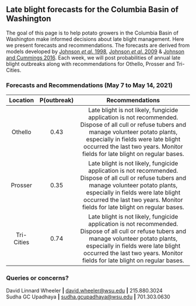 ## Late blight forecasts for the Columbia Basin of Washington
The goal of this page is to help potato growers in the Columbia Basin of Washington make informed decisions about late blight management. Here we present forecasts and recommendations. The forecasts are derived from models developed by [Johnson *et al*. 1998](https://apsjournals.apsnet.org/doi/pdfplus/10.1094/PDIS.1998.82.6.642), [Johnson *et al*. 2009](https://apsjournals.apsnet.org/doi/pdfplus/10.1094/PDIS-93-3-0272) & [Johnson and Cummings 2016](https://link.springer.com/article/10.1007/s12230-016-9500-1). Each week, we will post probabilities of annual late blight outbreaks along with recommendations for Othello, Prosser and Tri-Cities.

###  Forecasts and Recommendations (May 7 to May 14, 2021)

| Location | P(outbreak) | Recommendations |
| :---: | :---: |:---: |
| Othello | 0.43 | Late blight is not likely, fungicide application is not recommended. Dispose of all cull or refuse tubers and manage volunteer potato plants, especially in fields were late blight occurred the last two years. Monitor fields for late blight on regular bases. |
| Prosser | 0.35 | Late blight is not likely, fungicide application is not recommended. Dispose of all cull or refuse tubers and manage volunteer potato plants, especially in fields were late blight occurred the last two years. Monitor fields for late blight on regular bases. |
| Tri-Cities | 0.74 | Late blight is not likely, fungicide application is not recommended. Dispose of all cull or refuse tubers and manage volunteer potato plants, especially in fields were late blight occurred the last two years. Monitor fields for late blight on regular bases. |

### Queries or concerns?
David Linnard Wheeler **|** david.wheeler@wsu.edu **|** 215.880.3024  
Sudha GC Upadhaya **|** sudha.gcupadhaya@wsu.edu **|** 701.303.0630
